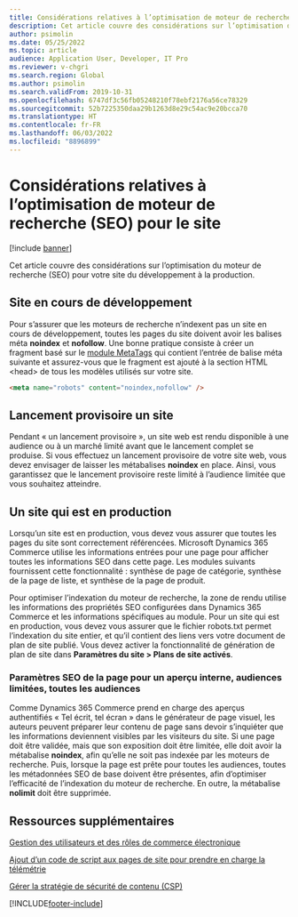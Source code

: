 ```yaml
---
title: Considérations relatives à l’optimisation de moteur de recherche (SEO) pour le site
description: Cet article couvre des considérations sur l’optimisation du moteur de recherche (SEO) pour votre site du développement à la production.
author: psimolin
ms.date: 05/25/2022
ms.topic: article
audience: Application User, Developer, IT Pro
ms.reviewer: v-chgri
ms.search.region: Global
ms.author: psimolin
ms.search.validFrom: 2019-10-31
ms.openlocfilehash: 6747df3c56fb05248210f78ebf2176a56ce78329
ms.sourcegitcommit: 52b7225350daa29b1263d8e29c54ac9e20bcca70
ms.translationtype: HT
ms.contentlocale: fr-FR
ms.lasthandoff: 06/03/2022
ms.locfileid: "8896899"
---
```

# <a name="search-engine-optimization-seo-considerations-for-your-site"></a>Considérations relatives à l’optimisation de moteur de recherche (SEO) pour le site


[!include [banner](includes/banner.md)]

Cet article couvre des considérations sur l’optimisation du moteur de recherche (SEO) pour votre site du développement à la production.

## <a name="a-site-that-is-under-development"></a>Site en cours de développement

Pour s’assurer que les moteurs de recherche n’indexent pas un site en cours de développement, toutes les pages du site doivent avoir les balises méta **noindex** et **nofollow**. Une bonne pratique consiste à créer un fragment basé sur le [module MetaTags](metatags-module.md) qui contient l’entrée de balise méta suivante et assurez-vous que le fragment est ajouté à la section HTML \<head\> de tous les modèles utilisés sur votre site.

```html
<meta name="robots" content="noindex,nofollow" /> 
```

## <a name="soft-launch-of-a-site"></a>Lancement provisoire un site

Pendant « un lancement provisoire », un site web est rendu disponible à une audience ou à un marché limité avant que le lancement complet se produise. Si vous effectuez un lancement provisoire de votre site web, vous devez envisager de laisser les métabalises **noindex** en place. Ainsi, vous garantissez que le lancement provisoire reste limité à l’audience limitée que vous souhaitez atteindre.

## <a name="a-site-that-is-in-production"></a>Un site qui est en production

Lorsqu’un site est en production, vous devez vous assurer que toutes les pages du site sont correctement référencées. Microsoft Dynamics 365 Commerce utilise les informations entrées pour une page pour afficher toutes les informations SEO dans cette page. Les modules suivants fournissent cette fonctionnalité : synthèse de page de catégorie, synthèse de la page de liste, et synthèse de la page de produit.

Pour optimiser l’indexation du moteur de recherche, la zone de rendu utilise les informations des propriétés SEO configurées dans Dynamics 365 Commerce et les informations spécifiques au module. Pour un site qui est en production, vous devez vous assurer que le fichier robots.txt permet l’indexation du site entier, et qu’il contient des liens vers votre document de plan de site publié. Vous devez activer la fonctionnalité de génération de plan de site dans **Paramètres du site \> Plans de site activés**.

### <a name="page-seo-settings-for-internal-preview-limited-audiences-and-all-audiences"></a>Paramètres SEO de la page pour un aperçu interne, audiences limitées, toutes les audiences

Comme Dynamics 365 Commerce prend en charge des aperçus authentifiés « Tel écrit, tel écran » dans le générateur de page visuel, les auteurs peuvent préparer leur contenu de page sans devoir s’inquiéter que les informations deviennent visibles par les visiteurs du site. Si une page doit être validée, mais que son exposition doit être limitée, elle doit avoir la métabalise **noindex**, afin qu’elle ne soit pas indexée par les moteurs de recherche. Puis, lorsque la page est prête pour toutes les audiences, toutes les métadonnées SEO de base doivent être présentes, afin d’optimiser l’efficacité de l’indexation du moteur de recherche. En outre, la métabalise **nolimit** doit être supprimée.

## <a name="additional-resources"></a>Ressources supplémentaires

[Gestion des utilisateurs et des rôles de commerce électronique](manage-ecommerce-users-roles.md)

[Ajout d’un code de script aux pages de site pour prendre en charge la télémétrie](add-telemetry.md)

[Gérer la stratégie de sécurité de contenu (CSP)](manage-csp.md)


[!INCLUDE[footer-include](../includes/footer-banner.md)]
